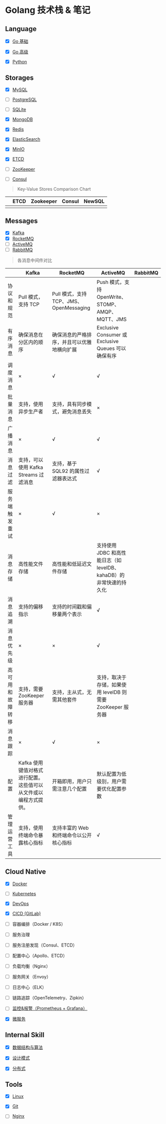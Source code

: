 # Golang 技术栈 & 笔记



## Language

- [x] [Go 基础](GoBasic.md)
- [x] [Go 高级](GoAdvanced.md)

- [x] [Python](Python.md)




## Storages

- [x] [MySQL](MySQL_3306.md)

- [ ] [PostgreSQL](PostgreSQL_5432.md)

- [ ] [SQLite](SQLite.md)

- [x] [MongoDB](MongoDB_27017.md)

- [x] [Redis](Redis_6379.md)

- [x] [ElasticSearch](ElasticSearch_9200.md)

- [x] [MinIO](MinIO_9000.md)

- [x] [ETCD](ETCD_2379.md)

- [ ] [ZooKeeper](zookeeper_2181.md)

- [ ] [Consul](Consul.md)



> Key-Value Stores Comparison Chart

|      | ETCD | Zookeeper | Consul | NewSQL |
| ---- | ---- | --------- | ------ | ------ |
|      |      |           |        |        |



## Messages

- [x] [Kafka](Kafka_9092.md)
- [x] [RocketMQ](RocketMQ_9876.md)
- [ ] [ActiveMQ]()
- [ ] [RabbitMQ](RabbitMQ_4369.md)

> 各消息中间件对比

|                  | Kafka                                                        | RocketMQ                                   | ActiveMQ                                                     | RabbitMQ |
| ---------------- | ------------------------------------------------------------ | ------------------------------------------ | ------------------------------------------------------------ | -------- |
| 协议和规范       | Pull 模式，支持 TCP                                          | Pull 模式，支持 TCP、JMS、OpenMessaging    | Push 模式，支持 OpenWrite、STOMP、AMQP、MQTT、JMS            |          |
| 有序消息         | 确保消息在分区内的顺序                                       | 确保消息的严格排序，并且可以优雅地横向扩展 | Exclusive Consumer 或 Exclusive Queues 可以确保有序          |          |
| 调度消息         | ×                                                            | √                                          | √                                                            |          |
| 批量消息         | 支持，使用异步生产者                                         | 支持，具有同步模式，避免消息丢失           | ×                                                            |          |
| 广播消息         | ×                                                            | √                                          | √                                                            |          |
| 消息过滤         | 支持，可以使用 Kafka Streams 过滤消息                        | 支持，基于 SQL92 的属性过滤器表达式        | √                                                            |          |
| 服务端触发重试   | ×                                                            | √                                          | ×                                                            |          |
| 消息存储         | 高性能文件存储                                               | 高性能和低延迟文件存储                     | 支持使用 JDBC 和高性能日志（如 levelDB、kahaDB）的非常快速的持久化 |          |
| 消息追溯         | 支持的偏移指示                                               | 支持的时间戳和偏移量两个表示               | √                                                            |          |
| 消息优先级       | ×                                                            | ×                                          | √                                                            |          |
| 高可用和故障转移 | 支持，需要 ZooKeeper 服务器                                  | 支持，主从式，无需其他套件                 | 支持，取决于存储，如果使用 levelDB 则需要 ZooKeeper 服务器   |          |
| 消息跟踪         | ×                                                            | √                                          | ×                                                            |          |
| 配置             | Kafka 使用键值对格式进行配置。这些值可以从文件或以编程方式提供。 | 开箱即用，用户只需注意几个配置             | 默认配置为低级别，用户需要优化配置参数                       |          |
| 管理运营工具     | 支持，使用终端命令暴露核心指标                               | 支持丰富的 Web 和终端命令以公开核心指标    | √                                                            |          |



## Cloud Native

- [x] [Docker](Docker.md)
- [ ] [Kubernetes](https://kubernetes.io/)
- [x] [DevOps](DevOps.md)
- [x] [CICD (GitLab)](GitLab.md)
- [ ] 容器编排（Docker / K8S）
- [ ] 服务治理
- [ ] 服务注册发现（Consul、ETCD）
- [ ] 配置中心（Apollo、ETCD）
- [ ] 负载均衡（Nginx）
- [ ] 服务网关（Envoy）
- [ ] 日志中心（ELK）
- [ ] 链路追踪（OpenTelemetry、Zipkin）
- [ ] [监控&报警（Prometheus + Grafana）](Promethues.md)
- [x] [微服务](MicroService.md)



## Internal Skill

- [x] [数据结构与算法](Algorithm.md)
- [x] [设计模式](DesignPattern.md)
- [x] [分布式](Distributed.md)



## Tools

- [x] [Linux](Linux.md)

- [x] [Git](Git.md)

- [ ] [Nginx](Nginx_80.md)

  

